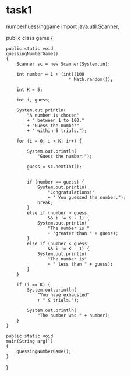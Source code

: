 # task1
numberhuessinggame
import java.util.Scanner;

public class game {

	public static void
	guessingNumberGame()
	{
		Scanner sc = new Scanner(System.in);

		int number = 1 + (int)(100
							* Math.random());

		int K = 5;

		int i, guess;

		System.out.println(
			"A number is chosen"
			+ " between 1 to 100."
			+ "Guess the number"
			+ " within 5 trials.");

		for (i = 0; i < K; i++) {

			System.out.println(
				"Guess the number:");

			guess = sc.nextInt();

		
			if (number == guess) {
				System.out.println(
					"Congratulations!"
					+ " You guessed the number.");
				break;
			}
			else if (number > guess
					&& i != K - 1) {
				System.out.println(
					"The number is "
					+ "greater than " + guess);
			}
			else if (number < guess
					&& i != K - 1) {
				System.out.println(
					"The number is"
					+ " less than " + guess);
			}
		}

		if (i == K) {
			System.out.println(
				"You have exhausted"
				+ " K trials.");

			System.out.println(
				"The number was " + number);
		}
	}

	public static void
	main(String arg[])
	{
		guessingNumberGame();
	}
}
